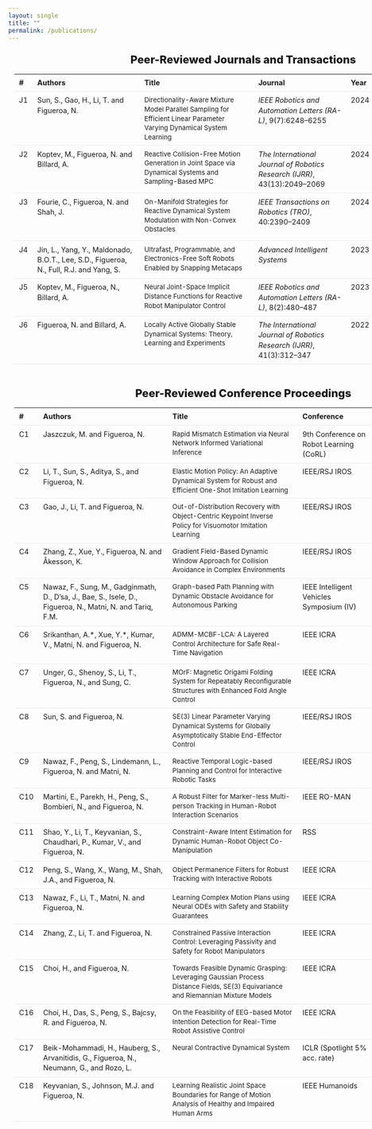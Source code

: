 ```yaml
---
layout: single
title: ""
permalink: /publications/
---
```


<!-- ===== Wide, centered content band ===== -->
<section class="pub-wrap">

  <h2 class="pub-heading">Peer-Reviewed Journals and Transactions</h2>

  <div class="pub-table-wrapper">
    <table class="pub-table">
      <colgroup>
        <col style="width:7%">
        <col style="width:23%">
        <col style="width:40%">
        <col style="width:22%">
        <col style="width:6%">
        <col style="width:7%">
      </colgroup>
      <thead>
        <tr>
          <th>#</th><th>Authors</th><th>Title</th><th>Journal</th><th>Year</th><th>Notes</th>
        </tr>
      </thead>
      <tbody>
        <tr>
          <td>J1</td>
          <td>Sun, S., Gao, H., Li, T. and Figueroa, N.</td>
          <td><a href="https://ieeexplore.ieee.org/document/10530930" target="_blank" rel="noopener">Directionality-Aware Mixture Model Parallel Sampling for Efficient Linear Parameter Varying Dynamical System Learning</a></td>
          <td><em>IEEE Robotics and Automation Letters (RA-L)</em>, 9(7):6248–6255</td>
          <td>2024</td>
          <td></td>
        </tr>
        <tr>
          <td>J2</td>
          <td>Koptev, M., Figueroa, N. and Billard, A.</td>
          <td><a href="https://journals.sagepub.com/doi/10.1177/02783649241246557" target="_blank" rel="noopener">Reactive Collision-Free Motion Generation in Joint Space via Dynamical Systems and Sampling-Based MPC</a></td>
          <td><em>The International Journal of Robotics Research (IJRR)</em>, 43(13):2049–2069</td>
          <td>2024</td>
          <td></td>
        </tr>
        <tr>
          <td>J3</td>
          <td>Fourie, C., Figueroa, N. and Shah, J.</td>
          <td><a href="https://ieeexplore.ieee.org/document/10473149" target="_blank" rel="noopener">On-Manifold Strategies for Reactive Dynamical System Modulation with Non-Convex Obstacles</a></td>
          <td><em>IEEE Transactions on Robotics (TRO)</em>, 40:2390–2409</td>
          <td>2024</td>
          <td>Honorable Mention for IEEE TRO King-Sun Fu Memorial Best Paper Award</td>
        </tr>
        <tr>
          <td>J4</td>
          <td>Jin, L., Yang, Y., Maldonado, B.O.T., Lee, S.D., Figueroa, N., Full, R.J. and Yang, S.</td>
          <td><a href="https://doi.org/10.1002/aisy.202300039" target="_blank" rel="noopener">Ultrafast, Programmable, and Electronics-Free Soft Robots Enabled by Snapping Metacaps</a></td>
          <td><em>Advanced Intelligent Systems</em></td>
          <td>2023</td>
          <td></td>
        </tr>
        <tr>
          <td>J5</td>
          <td>Koptev, M., Figueroa, N., Billard, A.</td>
          <td><a href="https://ieeexplore.ieee.org/document/9976191" target="_blank" rel="noopener">Neural Joint-Space Implicit Distance Functions for Reactive Robot Manipulator Control</a></td>
          <td><em>IEEE Robotics and Automation Letters (RA-L)</em>, 8(2):480–487</td>
          <td>2023</td>
          <td></td>
        </tr>
        <tr>
          <td>J6</td>
          <td>Figueroa, N. and Billard, A.</td>
          <td><a href="https://journals.sagepub.com/doi/10.1177/02783649211030952" target="_blank" rel="noopener">Locally Active Globally Stable Dynamical Systems: Theory, Learning and Experiments</a></td>
          <td><em>The International Journal of Robotics Research (IJRR)</em>, 41(3):312–347</td>
          <td>2022</td>
          <td></td>
        </tr>
      </tbody>
    </table>
  </div>

  <h2 class="pub-heading">Peer-Reviewed Conference Proceedings</h2>

  <div class="pub-table-wrapper">
    <table class="pub-table">
      <colgroup>
        <col style="width:7%">
        <col style="width:23%">
        <col style="width:40%">
        <col style="width:22%">
        <col style="width:6%">
        <col style="width:7%">
      </colgroup>
      <thead>
        <tr>
          <th>#</th><th>Authors</th><th>Title</th><th>Conference</th><th>Year</th><th>Notes</th>
        </tr>
      </thead>
      <tbody>
        <tr>
          <td>C1</td><td>Jaszczuk, M. and Figueroa, N.</td>
          <td><a href="https://openreview.net/forum?id=2CIKnIwSta#discussion" target="_blank" rel="noopener">Rapid Mismatch Estimation via Neural Network Informed Variational Inference</a></td>
          <td>9th Conference on Robot Learning (CoRL)</td><td>2025</td><td>To appear</td>
        </tr>
        <tr>
          <td>C2</td><td>Li, T., Sun, S., Aditya, S., and Figueroa, N.</td>
          <td><a href="https://arxiv.org/abs/2503.08029" target="_blank" rel="noopener">Elastic Motion Policy: An Adaptive Dynamical System for Robust and Efficient One-Shot Imitation Learning</a></td>
          <td>IEEE/RSJ IROS</td><td>2025</td><td>To appear</td>
        </tr>
        <tr>
          <td>C3</td><td>Gao, J., Li, T. and Figueroa, N.</td>
          <td><a href="https://arxiv.org/abs/2411.03294" target="_blank" rel="noopener">Out-of-Distribution Recovery with Object-Centric Keypoint Inverse Policy for Visuomotor Imitation Learning</a></td>
          <td>IEEE/RSJ IROS</td><td>2025</td><td>To appear</td>
        </tr>
        <tr>
          <td>C4</td><td>Zhang, Z., Xue, Y., Figueroa, N. and Åkesson, K.</td>
          <td><a href="https://arxiv.org/abs/2504.03260" target="_blank" rel="noopener">Gradient Field-Based Dynamic Window Approach for Collision Avoidance in Complex Environments</a></td>
          <td>IEEE/RSJ IROS</td><td>2025</td><td>To appear</td>
        </tr>
        <tr>
          <td>C5</td><td>Nawaz, F., Sung, M., Gadginmath, D., D’sa, J., Bae, S., Isele, D., Figueroa, N., Matni, N. and Tariq, F.M.</td>
          <td><a href="https://arxiv.org/abs/2504.12616" target="_blank" rel="noopener">Graph-based Path Planning with Dynamic Obstacle Avoidance for Autonomous Parking</a></td>
          <td>IEEE Intelligent Vehicles Symposium (IV)</td><td>2025</td><td>Romania</td>
        </tr>
        <tr>
          <td>C6</td><td>Srikanthan, A.*, Xue, Y.*, Kumar, V., Matni, N. and Figueroa, N.</td>
          <td><a href="https://arxiv.org/abs/2503.02208" target="_blank" rel="noopener">ADMM-MCBF-LCA: A Layered Control Architecture for Safe Real-Time Navigation</a></td>
          <td>IEEE ICRA</td><td>2025</td><td>Atlanta, USA — Equal contribution</td>
        </tr>
        <tr>
          <td>C7</td><td>Unger, G., Shenoy, S., Li, T., Figueroa, N., and Sung, C.</td>
          <td><a href="https://repository.upenn.edu/entities/publication/0c5b8627-d270-455a-9a74-0bd136f28eaa" target="_blank" rel="noopener">MOrF: Magnetic Origami Folding System for Repeatably Reconfigurable Structures with Enhanced Fold Angle Control</a></td>
          <td>IEEE ICRA</td><td>2025</td><td>Atlanta, USA</td>
        </tr>
        <tr>
          <td>C8</td><td>Sun, S. and Figueroa, N.</td>
          <td><a href="https://arxiv.org/abs/2403.16366" target="_blank" rel="noopener">SE(3) Linear Parameter Varying Dynamical Systems for Globally Asymptotically Stable End-Effector Control</a></td>
          <td>IEEE/RSJ IROS</td><td>2024</td><td>Abu Dhabi, UAE</td>
        </tr>
        <tr>
          <td>C9</td><td>Nawaz, F., Peng, S., Lindemann, L., Figueroa, N. and Matni, N.</td>
          <td><a href="https://arxiv.org/abs/2404.19594" target="_blank" rel="noopener">Reactive Temporal Logic-based Planning and Control for Interactive Robotic Tasks</a></td>
          <td>IEEE/RSJ IROS</td><td>2024</td><td>Abu Dhabi, UAE</td>
        </tr>
        <tr>
          <td>C10</td><td>Martini, E., Parekh, H., Peng, S., Bombieri, N., and Figueroa, N.</td>
          <td><a href="https://arxiv.org/abs/2406.01832" target="_blank" rel="noopener">A Robust Filter for Marker-less Multi-person Tracking in Human-Robot Interaction Scenarios</a></td>
          <td>IEEE RO-MAN</td><td>2024</td><td>USA</td>
        </tr>
        <tr>
          <td>C11</td><td>Shao, Y., Li, T., Keyvanian, S., Chaudhari, P., Kumar, V., and Figueroa, N.</td>
          <td><a href="https://bibbase.org/network/publication/shao-li-keyvanian-chadhuari-kumar-figueroa-constraintawareintentestimationfordynamichumanrobotobjectcomanipulation-2024" target="_blank" rel="noopener">Constraint-Aware Intent Estimation for Dynamic Human-Robot Object Co-Manipulation</a></td>
          <td>RSS</td><td>2024</td><td>Netherlands</td>
        </tr>
        <tr>
          <td>C12</td><td>Peng, S., Wang, X., Wang, M., Shah, J.A., and Figueroa, N.</td>
          <td><a href="https://arxiv.org/abs/2403.08231" target="_blank" rel="noopener">Object Permanence Filters for Robust Tracking with Interactive Robots</a></td>
          <td>IEEE ICRA</td><td>2024</td><td>Yokohama, Japan</td>
        </tr>
        <tr>
          <td>C13</td><td>Nawaz, F., Li, T., Matni, N. and Figueroa, N.</td>
          <td><a href="https://arxiv.org/abs/2308.00186" target="_blank" rel="noopener">Learning Complex Motion Plans using Neural ODEs with Safety and Stability Guarantees</a></td>
          <td>IEEE ICRA</td><td>2024</td><td>Yokohama, Japan</td>
        </tr>
        <tr>
          <td>C14</td><td>Zhang, Z., Li, T. and Figueroa, N.</td>
          <td><a href="https://arxiv.org/abs/2403.09853" target="_blank" rel="noopener">Constrained Passive Interaction Control: Leveraging Passivity and Safety for Robot Manipulators</a></td>
          <td>IEEE ICRA</td><td>2024</td><td>Yokohama, Japan</td>
        </tr>
        <tr>
          <td>C15</td><td>Choi, H., and Figueroa, N.</td>
          <td><a href="https://arxiv.org/abs/2311.02576" target="_blank" rel="noopener">Towards Feasible Dynamic Grasping: Leveraging Gaussian Process Distance Fields, SE(3) Equivariance and Riemannian Mixture Models</a></td>
          <td>IEEE ICRA</td><td>2024</td><td>Japan</td>
        </tr>
        <tr>
          <td>C16</td><td>Choi, H., Das, S., Peng, S., Bajcsy, R. and Figueroa, N.</td>
          <td><a href="https://arxiv.org/abs/2403.08149" target="_blank" rel="noopener">On the Feasibility of EEG-based Motor Intention Detection for Real-Time Robot Assistive Control</a></td>
          <td>IEEE ICRA</td><td>2024</td><td>Yokohama, Japan</td>
        </tr>
        <tr>
          <td>C17</td><td>Beik-Mohammadi, H., Hauberg, S., Arvanitidis, G., Figueroa, N., Neumann, G., and Rozo, L.</td>
          <td><a href="https://openreview.net/forum?id=iAYIRHOYy8" target="_blank" rel="noopener">Neural Contractive Dynamical System</a></td>
          <td>ICLR (Spotlight 5% acc. rate)</td><td>2024</td><td>Vienna, Austria</td>
        </tr>
        <tr>
          <td>C18</td><td>Keyvanian, S., Johnson, M.J. and Figueroa, N.</td>
          <td><a href="https://sites.google.com/seas.upenn.edu/learning-rom/home" target="_blank" rel="noopener">Learning Realistic Joint Space Boundaries for Range of Motion Analysis of Healthy and Impaired Human Arms</a></td>
          <td>IEEE Humanoids</td><td>2023</td><td>Austin, USA</td>
        </tr>
      </tbody>
    </table>
  </div>

</section>

<style>
/* 🔕 Hide the Minimal Mistakes pager on this page */
.pagination{ display:none !important; }

/* 🔕 Hide RSS/Feed icon only on this page */
.page__footer-follow .social-icons li:has(a[href$="feed.xml"]),
.page__footer-follow .social-icons li:has(.fa-rss),
.page__footer-follow .social-icons a[href$="feed.xml"],
.page__footer-follow .social-icons .fa-rss{
  display:none !important;
}

/* Keep the content nicely centered and wide */
.pub-wrap{
  width: min(96vw, 1400px);
  margin: 0 auto 1.6rem;
  padding: 0 0.75rem;                  /* a hair tighter side padding */
}

/* Optional desktop-only left nudge (unchanged) */
@media (min-width: 1500px){
  .pub-wrap{
    margin-left: -400px;
    margin-right: auto;
  }
}
@media (max-width: 1499.98px){
  .pub-wrap{
    margin-left: auto;
    margin-right: auto;
  }
}

/* Section headings — smaller */
.pub-heading{
  margin: 1.4rem 0 0.6rem;
  text-align: center;
  font-size: clamp(1.05rem, 1.1vw + .7rem, 1.55rem); /* ↓ a bit smaller */
  font-weight: 800;
}

/* Let tables scroll horizontally on very narrow screens */
.pub-table-wrapper{
  overflow-x: auto;
  -webkit-overflow-scrolling: touch;
}

/* Table look & spacing — smaller body font */
.pub-table{
  width: 100%;
  border-collapse: collapse;
  margin: 0.4rem 0 1.4rem;
  font-size: 0.92rem;                  /* ↓ overall table font */
  line-height: 1.45;                   /* a touch tighter */
  table-layout: fixed;
}
.pub-table thead th{ font-weight: 700; }
.pub-table td, .pub-table th{
  border-bottom: 1px solid #e5e7eb;
  padding: 0.5rem 0.7rem;              /* tighter cell padding */
  text-align: left;
  vertical-align: top;
}

/* Better wrapping for long Title/Journal cells */
.pub-table td:nth-child(3),
.pub-table td:nth-child(4){
  word-break: normal;
  overflow-wrap: anywhere;
}

/* Links slightly smaller & tighter */
.pub-table a{
  font-size: 0.92em;
  text-decoration: none;
}
.pub-table a:hover{ text-decoration: underline; }

/* Mobile tweaks: let widths relax and shrink font slightly more */
@media (max-width: 980px){
  .pub-table{ table-layout: auto; }
  .pub-table col{ width: auto !important; }
  .pub-table td, .pub-table th{
    padding: 0.45rem 0.6rem;
    font-size: 0.9rem;
    line-height: 1.4;
  }
}

/* Even smaller phones */
@media (max-width: 480px){
  .pub-heading{ font-size: clamp(1rem, 1.6vw + .75rem, 1.35rem); }
  .pub-table{ font-size: 0.88rem; }
  .pub-table td, .pub-table th{ padding: 0.4rem 0.55rem; }
}
</style>
